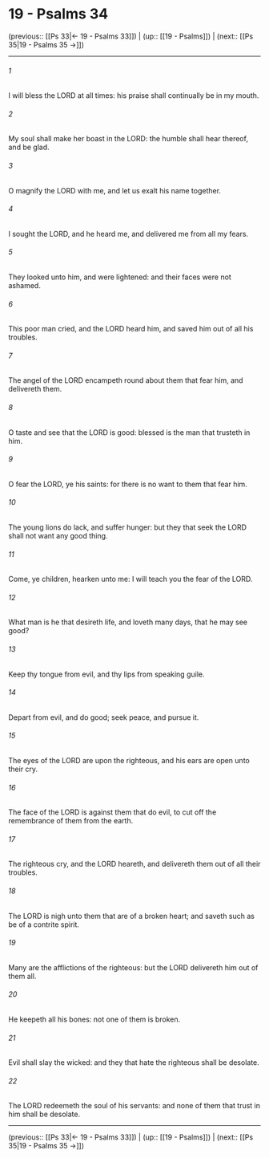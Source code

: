 # 19 - Psalms 34

(previous:: [[Ps 33|← 19 - Psalms 33]]) | (up:: [[19 - Psalms]]) | (next:: [[Ps 35|19 - Psalms 35 →]])

***


###### 1 
I will bless the LORD at all times: his praise shall continually be in my mouth. 

###### 2 
My soul shall make her boast in the LORD: the humble shall hear thereof, and be glad. 

###### 3 
O magnify the LORD with me, and let us exalt his name together. 

###### 4 
I sought the LORD, and he heard me, and delivered me from all my fears. 

###### 5 
They looked unto him, and were lightened: and their faces were not ashamed. 

###### 6 
This poor man cried, and the LORD heard him, and saved him out of all his troubles. 

###### 7 
The angel of the LORD encampeth round about them that fear him, and delivereth them. 

###### 8 
O taste and see that the LORD is good: blessed is the man that trusteth in him. 

###### 9 
O fear the LORD, ye his saints: for there is no want to them that fear him. 

###### 10 
The young lions do lack, and suffer hunger: but they that seek the LORD shall not want any good thing. 

###### 11 
Come, ye children, hearken unto me: I will teach you the fear of the LORD. 

###### 12 
What man is he that desireth life, and loveth many days, that he may see good? 

###### 13 
Keep thy tongue from evil, and thy lips from speaking guile. 

###### 14 
Depart from evil, and do good; seek peace, and pursue it. 

###### 15 
The eyes of the LORD are upon the righteous, and his ears are open unto their cry. 

###### 16 
The face of the LORD is against them that do evil, to cut off the remembrance of them from the earth. 

###### 17 
The righteous cry, and the LORD heareth, and delivereth them out of all their troubles. 

###### 18 
The LORD is nigh unto them that are of a broken heart; and saveth such as be of a contrite spirit. 

###### 19 
Many are the afflictions of the righteous: but the LORD delivereth him out of them all. 

###### 20 
He keepeth all his bones: not one of them is broken. 

###### 21 
Evil shall slay the wicked: and they that hate the righteous shall be desolate. 

###### 22 
The LORD redeemeth the soul of his servants: and none of them that trust in him shall be desolate.

***

(previous:: [[Ps 33|← 19 - Psalms 33]]) | (up:: [[19 - Psalms]]) | (next:: [[Ps 35|19 - Psalms 35 →]])
